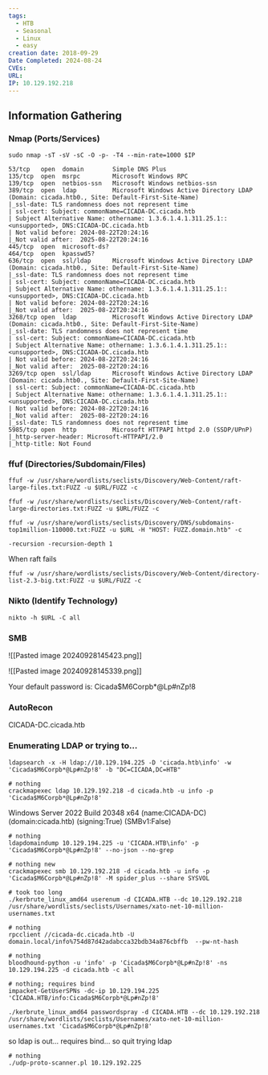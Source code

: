 ```yaml
---
tags:
  - HTB
  - Seasonal
  - Linux
  - easy
creation date: 2018-09-29
Date Completed: 2024-08-24
CVEs: 
URL: 
IP: 10.129.192.218
---
```

## Information Gathering
### Nmap (Ports/Services)
```
sudo nmap -sT -sV -sC -O -p- -T4 --min-rate=1000 $IP  
```

```
53/tcp   open  domain        Simple DNS Plus
135/tcp  open  msrpc         Microsoft Windows RPC
139/tcp  open  netbios-ssn   Microsoft Windows netbios-ssn
389/tcp  open  ldap          Microsoft Windows Active Directory LDAP (Domain: cicada.htb0., Site: Default-First-Site-Name)
|_ssl-date: TLS randomness does not represent time
| ssl-cert: Subject: commonName=CICADA-DC.cicada.htb
| Subject Alternative Name: othername: 1.3.6.1.4.1.311.25.1::<unsupported>, DNS:CICADA-DC.cicada.htb
| Not valid before: 2024-08-22T20:24:16
|_Not valid after:  2025-08-22T20:24:16
445/tcp  open  microsoft-ds?
464/tcp  open  kpasswd5?
636/tcp  open  ssl/ldap      Microsoft Windows Active Directory LDAP (Domain: cicada.htb0., Site: Default-First-Site-Name)
|_ssl-date: TLS randomness does not represent time
| ssl-cert: Subject: commonName=CICADA-DC.cicada.htb
| Subject Alternative Name: othername: 1.3.6.1.4.1.311.25.1::<unsupported>, DNS:CICADA-DC.cicada.htb
| Not valid before: 2024-08-22T20:24:16
|_Not valid after:  2025-08-22T20:24:16
3268/tcp open  ldap          Microsoft Windows Active Directory LDAP (Domain: cicada.htb0., Site: Default-First-Site-Name)
|_ssl-date: TLS randomness does not represent time
| ssl-cert: Subject: commonName=CICADA-DC.cicada.htb
| Subject Alternative Name: othername: 1.3.6.1.4.1.311.25.1::<unsupported>, DNS:CICADA-DC.cicada.htb
| Not valid before: 2024-08-22T20:24:16
|_Not valid after:  2025-08-22T20:24:16
3269/tcp open  ssl/ldap      Microsoft Windows Active Directory LDAP (Domain: cicada.htb0., Site: Default-First-Site-Name)
| ssl-cert: Subject: commonName=CICADA-DC.cicada.htb
| Subject Alternative Name: othername: 1.3.6.1.4.1.311.25.1::<unsupported>, DNS:CICADA-DC.cicada.htb
| Not valid before: 2024-08-22T20:24:16
|_Not valid after:  2025-08-22T20:24:16
|_ssl-date: TLS randomness does not represent time
5985/tcp open  http          Microsoft HTTPAPI httpd 2.0 (SSDP/UPnP)
|_http-server-header: Microsoft-HTTPAPI/2.0
|_http-title: Not Found
```

### ffuf (Directories/Subdomain/Files)
```session
ffuf -w /usr/share/wordlists/seclists/Discovery/Web-Content/raft-large-files.txt:FUZZ -u $URL/FUZZ -c
```

```session
ffuf -w /usr/share/wordlists/seclists/Discovery/Web-Content/raft-large-directories.txt:FUZZ -u $URL/FUZZ -c
```

```session
ffuf -w /usr/share/wordlists/seclists/Discovery/DNS/subdomains-top1million-110000.txt:FUZZ -u $URL -H "HOST: FUZZ.domain.htb" -c
```

`-recursion -recursion-depth 1`

When raft fails
```
ffuf -w /usr/share/wordlists/seclists/Discovery/Web-Content/directory-list-2.3-big.txt:FUZZ -u $URL/FUZZ -c
```
### Nikto (Identify Technology)

```
nikto -h $URL -C all
```

### SMB


![[Pasted image 20240928145423.png]]

![[Pasted image 20240928145339.png]]

Your default password is: Cicada$M6Corpb*@Lp#nZp!8

### AutoRecon

CICADA-DC.cicada.htb

### Enumerating LDAP or trying to...

```
ldapsearch -x -H ldap://10.129.194.225 -D 'cicada.htb\info' -w 'Cicada$M6Corpb*@Lp#nZp!8' -b "DC=CICADA,DC=HTB"
```


```
# nothing
crackmapexec ldap 10.129.192.218 -d cicada.htb -u info -p 'Cicada$M6Corpb*@Lp#nZp!8'
```

Windows Server 2022 Build 20348 x64 (name:CICADA-DC) (domain:cicada.htb) (signing:True) (SMBv1:False)


```
# nothing
ldapdomaindump 10.129.194.225 -u 'CICADA.HTB\info' -p 'Cicada$M6Corpb*@Lp#nZp!8' --no-json --no-grep 
```

```
# nothing new
crackmapexec smb 10.129.192.218 -d cicada.htb -u info -p 'Cicada$M6Corpb*@Lp#nZp!8' -M spider_plus --share SYSVOL
```

```
# took too long
./kerbrute_linux_amd64 userenum -d CICADA.HTB --dc 10.129.192.218 /usr/share/wordlists/seclists/Usernames/xato-net-10-million-usernames.txt
```

```
# nothing
rpcclient //cicada-dc.cicada.htb -U domain.local/info%754d87d42adabcca32bdb34a876cbffb  --pw-nt-hash
```

```
# nothing
bloodhound-python -u 'info' -p 'Cicada$M6Corpb*@Lp#nZp!8' -ns 10.129.194.225 -d cicada.htb -c all
```

```
# nothing; requires bind
impacket-GetUserSPNs -dc-ip 10.129.194.225 'CICADA.HTB/info:Cicada$M6Corpb*@Lp#nZp!8'
```

```
./kerbrute_linux_amd64 passwordspray -d CICADA.HTB --dc 10.129.192.218 /usr/share/wordlists/seclists/Usernames/xato-net-10-million-usernames.txt 'Cicada$M6Corpb*@Lp#nZp!8'
```

so ldap is out... requires bind... so quit trying ldap

```
# nothing
./udp-proto-scanner.pl 10.129.192.225
```

